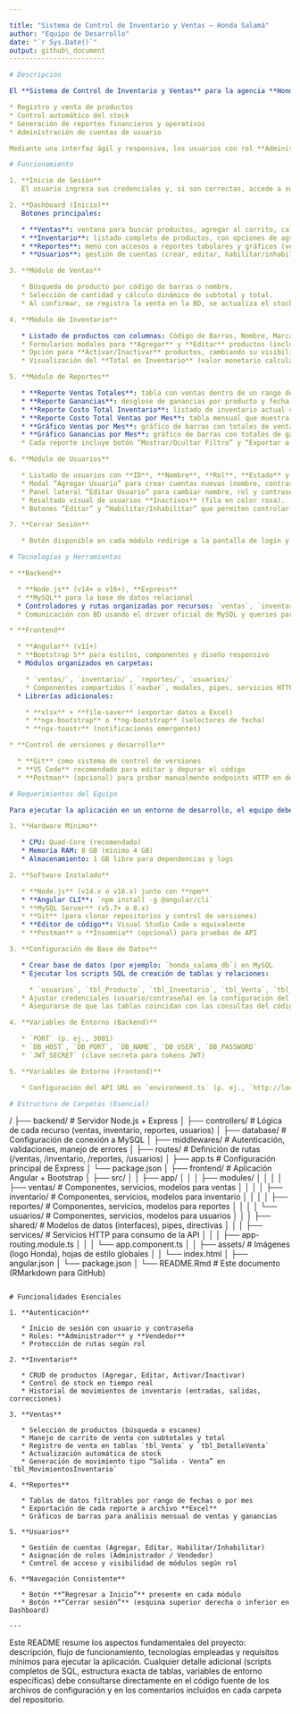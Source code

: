 ```yaml
---

title: "Sistema de Control de Inventario y Ventas – Honda Salamá"
author: "Equipo de Desarrollo"
date: "`r Sys.Date()`"
output: github\_document
------------------------

# Descripción

El **Sistema de Control de Inventario y Ventas** para la agencia **Honda Salamá** es una aplicación web pensada para gestionar de forma integral:

* Registro y venta de productos
* Control automático del stock
* Generación de reportes financieros y operativos
* Administración de cuentas de usuario

Mediante una interfaz ágil y responsiva, los usuarios con rol **Administrador** o **Vendedor** pueden optimizar tareas diarias de inventario y ventas, minimizando errores manuales y obteniendo información en tiempo real.

# Funcionamiento

1. **Inicio de Sesión**
   El usuario ingresa sus credenciales y, si son correctas, accede a su propio **Dashboard** según el rol asignado.

2. **Dashboard (Inicio)**
   Botones principales:

   * **Ventas**: ventana para buscar productos, agregar al carrito, calcular totales y confirmar venta.
   * **Inventario**: listado completo de productos, con opciones de agregar, editar, activar/inactivar y ver stock.
   * **Reportes**: menú con accesos a reportes tabulares y gráficos (ventas totales, ganancias, costos, inventario actual).
   * **Usuarios**: gestión de cuentas (crear, editar, habilitar/inhabilitar).

3. **Módulo de Ventas**

   * Búsqueda de producto por código de barras o nombre.
   * Selección de cantidad y cálculo dinámico de subtotal y total.
   * Al confirmar, se registra la venta en la BD, se actualiza el stock y se genera movimiento tipo “Salida - Venta”.

4. **Módulo de Inventario**

   * Listado de productos con columnas: Código de Barras, Nombre, Marca, Precios, Stock, Estado.
   * Formularios modales para **Agregar** y **Editar** productos (incluyen motivos de ajuste, precios y stock).
   * Opción para **Activar/Inactivar** productos, cambiando su visibilidad y permitiendo control de versiones de inventario.
   * Visualización del **Total en Inventario** (valor monetario calculado sobre stock × precio de costo).

5. **Módulo de Reportes**

   * **Reporte Ventas Totales**: tabla con ventas dentro de un rango de fechas, filtrado y exportación a Excel.
   * **Reporte Ganancias**: desglose de ganancias por producto y fecha (rango o mes), con exportación a Excel.
   * **Reporte Costo Total Inventario**: listado de inventario actual con cálculo de valor total por producto; exportable a Excel.
   * **Reporte Costo Total Ventas por Mes**: tabla mensual que muestra Ventas Totales, Costo Total y Ganancia.
   * **Gráfico Ventas por Mes**: gráfico de barras con totales de ventas mensuales.
   * **Gráfico Ganancias por Mes**: gráfico de barras con totales de ganancia mensual.
   * Cada reporte incluye botón “Mostrar/Ocultar Filtro” y “Exportar a Excel”; todos permiten regresar al menú de Reportes y al Dashboard.

6. **Módulo de Usuarios**

   * Listado de usuarios con **ID**, **Nombre**, **Rol**, **Estado** y **Acciones** (Editar, Inhabilitar/Habilitar).
   * Modal “Agregar Usuario” para crear cuentas nuevas (nombre, contraseña, rol).
   * Panel lateral “Editar Usuario” para cambiar nombre, rol y contraseña (opcional).
   * Resaltado visual de usuarios **Inactivos** (fila en color rosa).
   * Botones “Editar” y “Habilitar/Inhabilitar” que permiten controlar el acceso sin eliminar registros.

7. **Cerrar Sesión**

   * Botón disponible en cada módulo redirige a la pantalla de login y protege la información cerrando la sesión activa.

# Tecnologías y Herramientas

* **Backend**

  * **Node.js** (v14+ o v16+), **Express**
  * **MySQL** para la base de datos relacional
  * Controladores y rutas organizadas por recursos: `ventas`, `inventario`, `reportes`, `usuarios`
  * Comunicación con BD usando el driver oficial de MySQL y queries parametrizadas (evita inyecciones SQL)

* **Frontend**

  * **Angular** (v11+)
  * **Bootstrap 5** para estilos, componentes y diseño responsivo
  * Módulos organizados en carpetas:

    * `ventas/`, `inventario/`, `reportes/`, `usuarios/`
    * Componentes compartidos (`navbar`, modales, pipes, servicios HTTP)
  * Librerías adicionales:

    * **xlsx** + **file-saver** (exportar datos a Excel)
    * **ngx-bootstrap** o **ng-bootstrap** (selectores de fecha)
    * **ngx-toastr** (notificaciones emergentes)

* **Control de versiones y desarrollo**

  * **Git** como sistema de control de versiones
  * **VS Code** recomendado para editar y depurar el código
  * **Postman** (opcional) para probar manualmente endpoints HTTP en desarrollo

# Requerimientos del Equipo

Para ejecutar la aplicación en un entorno de desarrollo, el equipo deberá disponer de:

1. **Hardware Mínimo**

   * CPU: Quad-Core (recomendado)
   * Memoria RAM: 8 GB (mínimo 4 GB)
   * Almacenamiento: 1 GB libre para dependencias y logs

2. **Software Instalado**

   * **Node.js** (v14.x o v16.x) junto con **npm**
   * **Angular CLI**: `npm install -g @angular/cli`
   * **MySQL Server** (v5.7+ o 8.x)
   * **Git** (para clonar repositorios y control de versiones)
   * **Editor de código**: Visual Studio Code o equivalente
   * **Postman** o **Insomnia** (opcional) para pruebas de API

3. **Configuración de Base de Datos**

   * Crear base de datos (por ejemplo: `honda_salama_db`) en MySQL
   * Ejecutar los scripts SQL de creación de tablas y relaciones:

     * `usuarios`, `tbl_Producto`, `tbl_Inventario`, `tbl_Venta`, `tbl_DetalleVenta`, `tbl_MovimientosInventario`
   * Ajustar credenciales (usuario/contraseña) en la configuración del backend
   * Asegurarse de que las tablas coincidan con las consultas del código

4. **Variables de Entorno (Backend)**

   * `PORT` (p. ej., 3001)
   * `DB_HOST`, `DB_PORT`, `DB_NAME`, `DB_USER`, `DB_PASSWORD`
   * `JWT_SECRET` (clave secreta para tokens JWT)

5. **Variables de Entorno (Frontend)**

   * Configuración del API URL en `environment.ts` (p. ej., `http://localhost:3001/api`)

# Estructura de Carpetas (Esencial)

```
/
├── backend/                # Servidor Node.js + Express
│   ├── controllers/        # Lógica de cada recurso (ventas, inventario, reportes, usuarios)
│   ├── database/           # Configuración de conexión a MySQL
│   ├── middlewares/        # Autenticación, validaciones, manejo de errores
│   ├── routes/             # Definición de rutas (/ventas, /inventario, /reportes, /usuarios)
│   ├── app.ts              # Configuración principal de Express
│   └── package.json
│
├── frontend/               # Aplicación Angular + Bootstrap
│   ├── src/
│   │   ├── app/
│   │   │   ├── modules/
│   │   │   │   ├── ventas/          # Componentes, servicios, modelos para ventas
│   │   │   │   ├── inventario/      # Componentes, servicios, modelos para inventario
│   │   │   │   ├── reportes/        # Componentes, servicios, modelos para reportes
│   │   │   │   └── usuarios/        # Componentes, servicios, modelos para usuarios
│   │   │   ├── shared/              # Modelos de datos (interfaces), pipes, directivas
│   │   │   ├── services/            # Servicios HTTP para consumo de la API
│   │   │   ├── app-routing.module.ts
│   │   │   └── app.component.ts
│   │   ├── assets/                  # Imágenes (logo Honda), hojas de estilo globales
│   │   └── index.html
│   ├── angular.json
│   └── package.json
│
└── README.Rmd              # Este documento (RMarkdown para GitHub)
```

# Funcionalidades Esenciales

1. **Autenticación**

   * Inicio de sesión con usuario y contraseña
   * Roles: **Administrador** y **Vendedor**
   * Protección de rutas según rol

2. **Inventario**

   * CRUD de productos (Agregar, Editar, Activar/Inactivar)
   * Control de stock en tiempo real
   * Historial de movimientos de inventario (entradas, salidas, correcciones)

3. **Ventas**

   * Selección de productos (búsqueda o escaneo)
   * Manejo de carrito de venta con subtotales y total
   * Registro de venta en tablas `tbl_Venta` y `tbl_DetalleVenta`
   * Actualización automática de stock
   * Generación de movimiento tipo “Salida - Venta” en `tbl_MovimientosInventario`

4. **Reportes**

   * Tablas de datos filtrables por rango de fechas o por mes
   * Exportación de cada reporte a archivo **Excel**
   * Gráficos de barras para análisis mensual de ventas y ganancias

5. **Usuarios**

   * Gestión de cuentas (Agregar, Editar, Habilitar/Inhabilitar)
   * Asignación de roles (Administrador / Vendedor)
   * Control de acceso y visibilidad de módulos según rol

6. **Navegación Consistente**

   * Botón **“Regresar a Inicio”** presente en cada módulo
   * Botón **“Cerrar sesión”** (esquina superior derecha o inferior en Dashboard)

---
```


Este README resume los aspectos fundamentales del proyecto: descripción, flujo de funcionamiento, tecnologías empleadas y requisitos mínimos para ejecutar la aplicación. Cualquier detalle adicional (scripts completos de SQL, estructura exacta de tablas, variables de entorno específicas) debe consultarse directamente en el código fuente de los archivos de configuración y en los comentarios incluidos en cada carpeta del repositorio.

